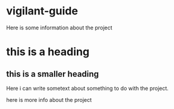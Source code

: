 # vigilant-guide

Here is some information about the project

# this is a heading

## this is a smaller heading

Here i can write sometext about something to do with the project.

here is more info about the project
